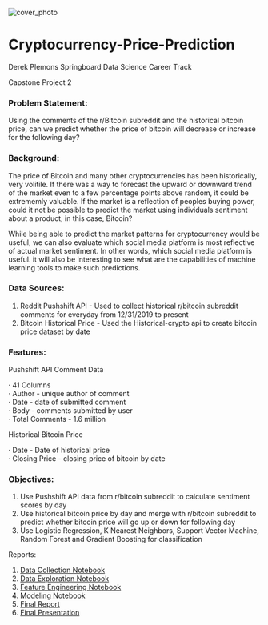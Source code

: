 ![cover_photo](https://github.com/dplem/Cryptocurrency-Price-Prediction/blob/main/Wordcloud/Bitcoin.png)

# Cryptocurrency-Price-Prediction

Derek Plemons
Springboard Data Science Career Track

Capstone Project 2

### Problem Statement:

Using the comments of the r/Bitcoin subreddit and the historical bitcoin price, can we predict whether the price of bitcoin will decrease or increase for the following day?

### Background:

The price of Bitcoin and many other cryptocurrencies has been historically, very volitile. If there was a way to forecast the upward or downward trend of the market even to a few percentage points above random, it could be extrememly valuable. If the market is a reflection of peoples buying power, could it not be possible to predict the market using individuals sentiment about a product, in this case, Bitcoin? 

While being able to predict the market patterns for cryptocurrency would be useful, we can also evaluate which social media platform is most reflective of actual market sentiment. In other words, which social media platform is useful. it will also be interesting to see what are the capabilities of machine learning tools to make such predictions.

### Data Sources:

1. Reddit Pushshift API - Used to collect historical r/bitcoin subreddit comments for everyday from 12/31/2019 to present
2. Bitcoin Historical Price - Used the Historical-crypto api to create bitcoin price dataset by date

### Features:

Pushshift API Comment Data

· 41 Columns   
· Author - unique author of comment   
· Date - date of submitted comment   
· Body - comments submitted by user   
· Total Comments - 1.6 million   

Historical Bitcoin Price

· Date - Date of historical price   
· Closing Price - closing price of bitcoin by date   
 
### Objectives:

1. Use Pushshift API data from r/bitcoin subreddit to calculate sentiment scores by day
2. Use historical bitcoin price by day and merge with r/bitcoin subreddit to predict whether bitcoin price will go up or down for following day
3. Use Logistic Regression, K Nearest Neighbors, Support Vector Machine, Random Forest and Gradient Boosting for classification

Reports:

1. [Data Collection Notebook](https://github.com/dplem/Cryptocurrency-Price-Prediction/blob/main/Notebooks/1_Data_Collection.ipynb)
2. [Data Exploration Notebook](https://github.com/dplem/Cryptocurrency-Price-Prediction/blob/main/Notebooks/2_Exploratory_Analysis.ipynb)
3. [Feature Engineering Notebook](https://github.com/dplem/Cryptocurrency-Price-Prediction/blob/main/Notebooks/3_Feature_Engineering.ipynb)
4. [Modeling Notebook](https://github.com/dplem/Cryptocurrency-Price-Prediction/blob/main/Notebooks/4_Modeling.ipynb)
5. [Final Report](https://github.com/dplem/Cryptocurrency-Price-Prediction/blob/main/Reports/Cryptocurrency%20Market%20Prediction%20Report.pdf)
6. [Final Presentation](https://github.com/dplem/Cryptocurrency-Price-Prediction/blob/main/Reports/Cryptocurrency%20Price%20Prediction%20Presentation.pdf)
